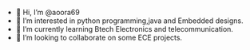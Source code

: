 - 👋 Hi, I’m @aoora69
- 👀 I’m interested in python programming,java and Embedded designs.
- 🌱 I’m currently learning Btech Electronics and telecommunication.
- 💞️ I’m looking to collaborate on some ECE projects.


<!---
aoora69/aoora69 is a ✨ special ✨ repository because its `README.md` (this file) appears on your GitHub profile.
You can click the Preview link to take a look at your changes.
--->
